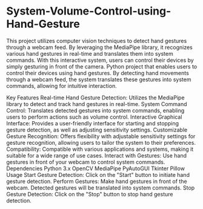 # System-Volume-Control-using-Hand-Gesture
This project utilizes computer vision techniques to detect hand gestures through a webcam feed. By leveraging the MediaPipe library, it recognizes various hand gestures in real-time and translates them into system commands. With this interactive system, users can control their devices by simply gesturing in front of the camera.
Python project that enables users to control their devices using hand gestures. By detecting hand movements through a webcam feed, the system translates these gestures into system commands, allowing for intuitive interaction.

Key Features
Real-time Hand Gesture Detection: Utilizes the MediaPipe library to detect and track hand gestures in real-time.
System Command Control: Translates detected gestures into system commands, enabling users to perform actions such as volume control.
Interactive Graphical Interface: Provides a user-friendly interface for starting and stopping gesture detection, as well as adjusting sensitivity settings.
Customizable Gesture Recognition: Offers flexibility with adjustable sensitivity settings for gesture recognition, allowing users to tailor the system to their preferences.
Compatibility: Compatible with various applications and systems, making it suitable for a wide range of use cases.
Interact with Gestures: Use hand gestures in front of your webcam to control system commands.
Dependencies
Python 3.x
OpenCV
MediaPipe
PyAutoGUI
Tkinter
Pillow
Usage
Start Gesture Detection: Click on the "Start" button to initiate hand gesture detection.
Perform Gestures: Make hand gestures in front of the webcam. Detected gestures will be translated into system commands.
Stop Gesture Detection: Click on the "Stop" button to stop hand gesture detection.
